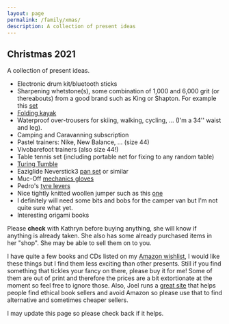 ```yaml
---
layout: page
permalink: /family/xmas/
description: A collection of present ideas
---
```


## Christmas 2021

A collection of present ideas.

<!-- - [Thermomix](https://www.vorwerk.co.uk/thermomix/home/) -->
<!-- - Sphero [robot car](https://sphero.com/collections/all/products/rvr) -->
<!-- - Ally Capellino [messenger
  bag](https://www.allycapellino.co.uk/collections/messenger-bags) or similar
  -->

- Electronic drum kit/bluetooth sticks
- Sharpening whetstone(s), some combination of 1,000 and 6,000 grit (or
  thereabouts) from a good brand such as King or Shapton. For example this
  [set](https://japanahome.com/king-ht-65-pro-1000-6000-exclusive-to-japana/)
- [Folding
  kayak](https://eu.orukayak.com/products/oru-kayak-portable-folding-lightweight-recreational-kayak-for-beginners?avad=176654_b1c0507f5)
- Waterproof over-trousers for skiing, walking, cycling, ... (I'm a 34'' waist
  and leg).
- Camping and Caravanning subscription
- Pastel trainers: Nike, New Balance, ... (size 44)
- Vivobarefoot trainers (also size 44!)
- Table tennis set (including portable net for fixing to any random table)
- [Turing Tumble](https://www.turingtumble.com/)
- Eaziglide Neverstick3 [pan
  set](https://www.johnlewis.com/eaziglide-neverstick3-professional-3-piece-non-stick-lidded-saucepan-set-with-20cm-open-frying-pan/p237820542)
  or similar
- Muc-Off [mechanics gloves](https://muc-off.com/products/mechanics-gloves)
- Pedro's [tyre
  levers](https://www.bikeradar.com/reviews/maintenance/tools-kits-and-boxes/tyre-levers/pedros-tyre-levers-review/)
- Nice tightly knitted woollen jumper such as this
  [one](https://finisterre.com/collections/flash-sale-mens/products/mens-wool-morbras-jumper-navy-dove-grey)
- I definitely will need some bits and bobs for the camper van but I'm not
  quite sure what yet.
- Interesting origami books

Please **check** with Kathryn before buying anything, she will know if anything
is already taken. She also has some already purchased items in her "shop". She
may be able to sell them on to you.

I have quite a few books and CDs listed on my [Amazon
wishlist](https://www.amazon.co.uk/hz/wishlist/ls/3KJ730RC96SMO?ref_=wl_share),
I would like these things but I find them less exciting than other presents.
Still if you find something that tickles your fancy on there, please buy it for
me! Some of them are out of print and therefore the prices are a bit
extortionate at the moment so feel free to ignore those. Also, Joel runs
a [great site](https://www.ethicalbooksearch.com/uk) that helps people find
ethical book sellers and avoid Amazon so please use that to find alternative
and sometimes cheaper sellers.

I may update this page so please check back if it helps.
